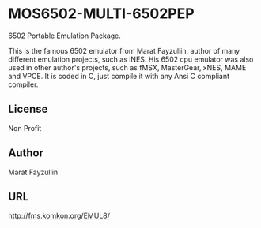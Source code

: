 # MOS6502-MULTI-6502PEP
6502 Portable Emulation Package. 

This is the famous 6502 emulator from Marat Fayzullin, author of many different emulation projects, such as iNES. His 6502 cpu emulator was also used in other author's projects, such as fMSX, MasterGear, xNES, MAME and VPCE. It is coded in C, just compile it with any Ansi C compliant compiler.

## License ## 
Non Profit

## Author ##
Marat Fayzullin

## URL ##
http://fms.komkon.org/EMUL8/
